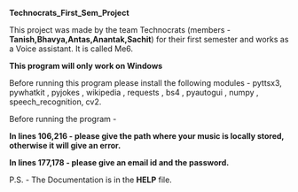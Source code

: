 **Technocrats_First_Sem_Project**

This project was made by the team Technocrats   (members - **Tanish,Bhavya,Antas,Anantak,Sachit**)   for their first semester and works as a Voice assistant.
It is called Me6.

**This program will only work on Windows**

Before running this program please install the following modules - pyttsx3, pywhatkit , pyjokes , wikipedia , requests , bs4 , pyautogui , numpy , speech_recognition, cv2.

Before running the program - 

**In lines 106,216 - please give the path where your music is locally stored, otherwise it will give an error.**

**In lines 177,178 - please give an email id and the password.**



P.S. - The Documentation is in the **HELP** file.






